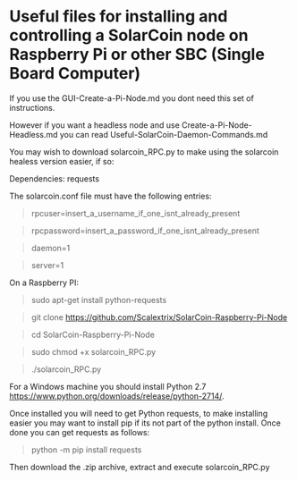 # Useful files for installing and controlling a SolarCoin node on Raspberry Pi or other SBC (Single Board Computer)

If you use the GUI-Create-a-Pi-Node.md you dont need this set of instructions.

However if you want a headless node and use Create-a-Pi-Node-Headless.md you can read Useful-SolarCoin-Daemon-Commands.md

You may wish to download solarcoin_RPC.py to make using the solarcoin healess version easier, if so:

Dependencies: requests

The solarcoin.conf file must have the following entries:
> rpcuser=insert_a_username_if_one_isnt_already_present

> rpcpassword=insert_a_password_if_one_isnt_already_present

> daemon=1

> server=1

On a Raspberry PI:

> sudo apt-get install python-requests

> git clone https://github.com/Scalextrix/SolarCoin-Raspberry-Pi-Node

> cd SolarCoin-Raspberry-Pi-Node

> sudo chmod +x solarcoin_RPC.py

> ./solarcoin_RPC.py


For a Windows machine you should install Python 2.7 https://www.python.org/downloads/release/python-2714/.

Once installed you will need to get Python requests,  to make installing easier you may want to install pip if its not part of the python install.  Once done you can get requests as follows:

> python -m pip install requests

Then download the .zip archive, extract and execute solarcoin_RPC.py
